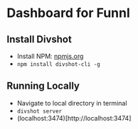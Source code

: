 # Dashboard for Funnl

## Install Divshot

* Install NPM: [npmjs.org](http://www.npmjs.org)
* `npm install divshot-cli -g`

## Running Locally

* Navigate to local directory in terminal
* `divshot server`
* (localhost:3474)[http://localhost:3474]